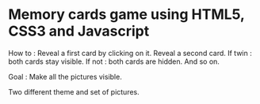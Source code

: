 # Memory cards game using HTML5, CSS3 and Javascript
How to : 
Reveal a first card by clicking on it.
Reveal a second card.
If twin : both cards stay visible.
If not : both cards are hidden.
And so on.

Goal : 
Make all the pictures visible.

Two different theme and set of pictures.
